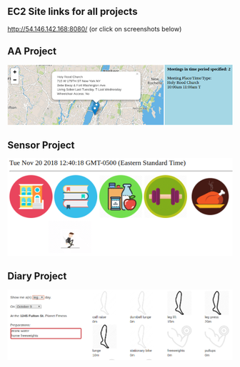 ## EC2 Site links for all projects
http://54.146.142.168:8080/ (or click on screenshots below)

## AA Project

[![AA Project](img/aa.png)](http://54.146.142.168:8080/aa)

## Sensor Project

[![Sensor Project](img/sensor.png)](http://54.146.142.168:8080/se)

## Diary Project

[![Diary Project](img/diary.png)](http://54.146.142.168:8080/di.html)
